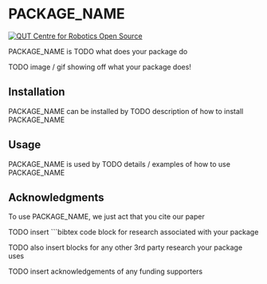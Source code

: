 # PACKAGE_NAME

[![QUT Centre for Robotics Open Source](https://github.com/qcr/qcr.github.io/raw/master/misc/badge.svg)](https://qcr.github.io)

<!--
Replace REPO_USER, & REPO_NAME in the lines below to get more auto-generated badges
![Primary language](https://img.shields.io/github/languages/top/REPO_USER/REPO_NAME)
[![License](https://img.shields.io/github/license/REPO_USER/REPO_NAME)](./LICENSE.txt)
-->

PACKAGE_NAME is TODO what does your package do

TODO image / gif showing off what your package does!

## Installation

PACKAGE_NAME can be installed by TODO description of how to install PACKAGE_NAME

## Usage

PACKAGE_NAME is used by TODO details / examples of how to use PACKAGE_NAME

## Acknowledgments

To use PACKAGE_NAME, we just act that you cite our paper

TODO insert ```bibtex code block for research associated with your package

TODO also insert blocks for any other 3rd party research your package uses

TODO insert acknowledgements of any funding supporters
